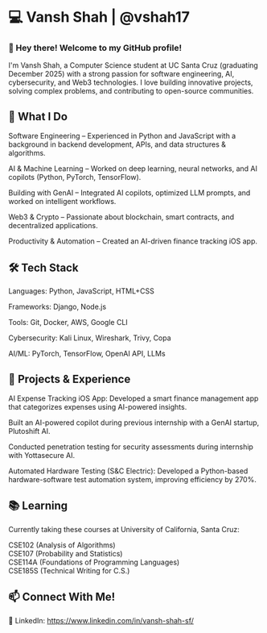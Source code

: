 # 💻 Vansh Shah | @vshah17
### 👋 Hey there! Welcome to my GitHub profile!
I'm Vansh Shah, a Computer Science student at UC Santa Cruz (graduating December 2025) with a strong passion for software engineering, AI, cybersecurity, and Web3 technologies. I love building innovative projects, solving complex problems, and contributing to open-source communities.

## 🚀 What I Do
Software Engineering – Experienced in Python and JavaScript with a background in backend development, APIs, and data structures & algorithms.

AI & Machine Learning – Worked on deep learning, neural networks, and AI copilots (Python, PyTorch, TensorFlow).

Building with GenAI – Integrated AI copilots, optimized LLM prompts, and worked on intelligent workflows.

Web3 & Crypto – Passionate about blockchain, smart contracts, and decentralized applications.

Productivity & Automation – Created an AI-driven finance tracking iOS app.

## 🛠️ Tech Stack
Languages: Python, JavaScript, HTML+CSS

Frameworks: Django, Node.js

Tools: Git, Docker, AWS, Google CLI

Cybersecurity: Kali Linux, Wireshark, Trivy, Copa

AI/ML: PyTorch, TensorFlow, OpenAI API, LLMs

## 📌 Projects & Experience
AI Expense Tracking iOS App: Developed a smart finance management app that categorizes expenses using AI-powered insights.

Built an AI-powered copilot during previous internship with a GenAI startup, Plutoshift AI.

Conducted penetration testing for security assessments during internship with Yottasecure AI.

Automated Hardware Testing (S&C Electric): Developed a Python-based hardware-software test automation system, improving efficiency by 270%.

## 📚 Learning
Currently taking these courses at University of California, Santa Cruz:

CSE102 (Analysis of Algorithms)\
CSE107 (Probability and Statistics)\
CSE114A (Foundations of Programming Languages)\
CSE185S (Technical Writing for C.S.)

## 📫 Connect With Me!
🔗 LinkedIn: https://www.linkedin.com/in/vansh-shah-sf/
